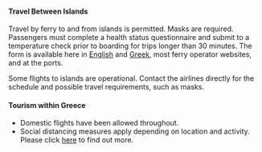 #### Travel Between Islands

Travel by ferry to and from islands is permitted. Masks are required. Passengers must complete a health status questionnaire and submit to a temperature check prior to boarding for trips longer than 30 minutes. The form is available here in [English](https://gr.usembassy.gov/wp-content/uploads/sites/206/form-in-english-for-greek-island-ferries.pdf) and [Greek](https://gr.usembassy.gov/wp-content/uploads/sites/206/form-in-greek-for-greek-island-ferries.pdf), most ferry operator websites, and at the ports.

Some flights to islands are operational. Contact the airlines directly for the schedule and possible travel requirements, such as masks.

#### Tourism within Greece

- Domestic flights have been allowed throughout.
- Social distancing measures apply depending on location and activity. Please click [here](https://www.ekathimerini.com/253155/gallery/ekathimerini/community/know-the-rules-the-a-z-for-tourism-in-greece-in-the-covid-19-era) to find out more.